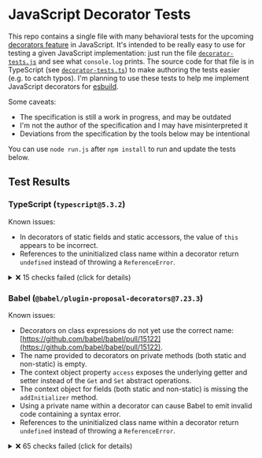 # JavaScript Decorator Tests

This repo contains a single file with many behavioral tests for the upcoming [decorators feature](https://github.com/tc39/proposal-decorators) in JavaScript. It's intended to be really easy to use for testing a given JavaScript implementation: just run the file [`decorator-tests.js`](./decorator-tests.js) and see what `console.log` prints. The source code for that file is in TypeScript (see [`decorator-tests.ts`](./decorator-tests.ts)) to make authoring the tests easier (e.g. to catch typos). I'm planning to use these tests to help me implement JavaScript decorators for [esbuild](https://github.com/evanw/esbuild).

Some caveats:

* The specification is still a work in progress, and may be outdated
* I'm not the author of the specification and I may have misinterpreted it
* Deviations from the specification by the tools below may be intentional

You can use `node run.js` after `npm install` to run and update the tests below.

## Test Results

### TypeScript (`typescript@5.3.2`)

Known issues:

* In decorators of static fields and static accessors, the value of `this` appears to be incorrect.
* References to the uninitialized class name within a decorator return `undefined` instead of throwing a `ReferenceError`.

<details>
<summary>❌ 15 checks failed (click for details)</summary>

```
❌ Decorator list evaluation: "this"
  Code: _classThis_1.foo(4)
  Throws: TypeError: _classThis_1.foo is not a function

❌ Decorator list evaluation: "this"
  Code: _classThis_1.foo(10)
  Throws: TypeError: _classThis_1.foo is not a function

❌ Decorator list evaluation: "this"
  Code: '' + log
  Expected: "0,1,2,3,4,5,6,7,8,9,10"
  Observed: "0,1,2,3,5,6,7,8,9"

❌ Decorator list evaluation: Class binding
  Code: error instanceof ReferenceError
  Expected: true
  Observed: false

❌ Decorator list evaluation: Class binding
  Code: error instanceof ReferenceError
  Expected: true
  Observed: false

❌ Decorator list evaluation: Class binding
  Code: error instanceof ReferenceError
  Expected: true
  Observed: false

❌ Decorator list evaluation: Class binding
  Code: error instanceof ReferenceError
  Expected: true
  Observed: false

❌ Decorator list evaluation: Class binding
  Code: error instanceof ReferenceError
  Expected: true
  Observed: false

❌ Decorator list evaluation: Class binding
  Code: error instanceof ReferenceError
  Expected: true
  Observed: false

❌ Decorator list evaluation: Class binding
  Code: error instanceof ReferenceError
  Expected: true
  Observed: false

❌ Decorator list evaluation: Class binding
  Code: error instanceof ReferenceError
  Expected: true
  Observed: false

❌ Decorator list evaluation: Class binding
  Code: error instanceof ReferenceError
  Expected: true
  Observed: false

❌ Decorator list evaluation: Class binding
  Code: error instanceof ReferenceError
  Expected: true
  Observed: false

❌ Decorator list evaluation: Class binding
  Code: error instanceof ReferenceError
  Expected: true
  Observed: false

❌ Decorator list evaluation: Class binding
  Code: firstFn()
  Expected: null
  Observed: class

❌ 15 checks failed
```

</details>

### Babel (`@babel/plugin-proposal-decorators@7.23.3`)

Known issues:

* Decorators on class expressions do not yet use the correct name: [https://github.com/babel/babel/pull/15122](https://github.com/babel/babel/pull/15122).
* The name provided to decorators on private methods (both static and non-static) is empty.
* The context object property `access` exposes the underlying getter and setter instead of the `Get` and `Set` abstract operations.
* The context object for fields (both static and non-static) is missing the `addInitializer` method.
* Using a private name within a decorator can cause Babel to emit invalid code containing a syntax error.
* References to the uninitialized class name within a decorator return `undefined` instead of throwing a `ReferenceError`.

<details>
<summary>❌ 65 checks failed (click for details)</summary>

```
❌ Class decorators: Basic expression: Property value
  Code: cls.name
  Expected: "Foo"
  Observed: ""

❌ Class decorators: Basic expression: Property value
  Code: ctx.name
  Expected: "Foo"
  Observed: ""

❌ Class decorators: Basic expression: Array binding
  Code: cls.name
  Expected: "Foo"
  Observed: ""

❌ Class decorators: Basic expression: Array binding
  Code: ctx.name
  Expected: "Foo"
  Observed: ""

❌ Class decorators: Basic expression: Object binding
  Code: cls.name
  Expected: "Foo"
  Observed: ""

❌ Class decorators: Basic expression: Object binding
  Code: ctx.name
  Expected: "Foo"
  Observed: ""

❌ Class decorators: Basic expression: Assignment initializer
  Code: cls.name
  Expected: "Foo"
  Observed: ""

❌ Class decorators: Basic expression: Assignment initializer
  Code: ctx.name
  Expected: "Foo"
  Observed: ""

❌ Class decorators: Basic expression: Assignment array binding
  Code: cls.name
  Expected: "Foo"
  Observed: ""

❌ Class decorators: Basic expression: Assignment array binding
  Code: ctx.name
  Expected: "Foo"
  Observed: ""

❌ Class decorators: Basic expression: Assignment object binding
  Code: cls.name
  Expected: "Foo"
  Observed: ""

❌ Class decorators: Basic expression: Assignment object binding
  Code: ctx.name
  Expected: "Foo"
  Observed: ""

❌ Class decorators: Basic expression: Instance field initializer
  Code: cls.name
  Expected: "Foo"
  Observed: ""

❌ Class decorators: Basic expression: Instance field initializer
  Code: ctx.name
  Expected: "Foo"
  Observed: ""

❌ Class decorators: Basic expression: Static field initializer
  Code: cls.name
  Expected: "Foo"
  Observed: ""

❌ Class decorators: Basic expression: Static field initializer
  Code: ctx.name
  Expected: "Foo"
  Observed: ""

❌ Class decorators: Basic expression: Instance auto-accessor initializer
  Code: cls.name
  Expected: "Foo"
  Observed: ""

❌ Class decorators: Basic expression: Instance auto-accessor initializer
  Code: ctx.name
  Expected: "Foo"
  Observed: ""

❌ Class decorators: Basic expression: Static auto-accessor initializer
  Code: cls.name
  Expected: "Foo"
  Observed: ""

❌ Class decorators: Basic expression: Static auto-accessor initializer
  Code: ctx.name
  Expected: "Foo"
  Observed: ""

❌ Method decorators: Basic (private instance method)
  Code: fn.name
  Expected: "#foo"
  Observed: ""

❌ Method decorators: Basic (private static method)
  Code: fn.name
  Expected: "#foo"
  Observed: ""

❌ Getter decorators: Basic (instance getter)
  Code: ctx.access.get({ foo: 123 })
  Expected: 123
  Observed: undefined

❌ Getter decorators: Basic (static getter)
  Code: ctx.access.get({ foo: 123 })
  Expected: 123
  Observed: undefined

❌ Setter decorators: Basic (instance setter)
  Code: obj2.foo
  Expected: 123
  Observed: undefined

❌ Setter decorators: Basic (instance setter)
  Code: "bar" in obj2
  Expected: false
  Observed: true

❌ Setter decorators: Basic (static setter)
  Code: obj.foo
  Expected: 123
  Observed: undefined

❌ Setter decorators: Basic (static setter)
  Code: "bar" in obj
  Expected: false
  Observed: true

❌ Auto-accessor decorators: Basic (instance auto-accessor)
  Code: ctx.access.get({ foo: 123 })
  Throws: TypeError: Cannot read private member #A from an object whose class did not declare it

❌ Auto-accessor decorators: Basic (instance auto-accessor)
  Code: { const obj2 = {}; ctx.access.set(obj2, 123); return obj2.foo; }
  Throws: TypeError: Cannot write private member #A to an object whose class did not declare it

❌ Auto-accessor decorators: Basic (static auto-accessor)
  Code: ctx.access.get({ foo: 123 })
  Throws: TypeError: Cannot read private member #A from an object whose class did not declare it

❌ Auto-accessor decorators: Basic (static auto-accessor)
  Code: { const obj = {}; ctx.access.set(obj, 123); return obj.foo; }
  Throws: TypeError: Cannot write private member #A to an object whose class did not declare it

❌ Auto-accessor decorators: Basic (private static auto-accessor)
  Code: { ctx.access.set(Foo, 123); return get$foo(Foo); }
  Throws: TypeError: Receiver must be an instance of class Foo

❌ Auto-accessor decorators: Basic (private static auto-accessor)
  Code: set$foo(Foo, 321)
  Throws: TypeError: Receiver must be an instance of class Foo

❌ Auto-accessor decorators: Basic (private static auto-accessor)
  Code: get$foo(Foo)
  Throws: TypeError: Receiver must be an instance of class Foo

❌ Auto-accessor decorators: Shim (private static auto-accessor)
  Code: get$foo(Foo)
  Throws: TypeError: Receiver must be an instance of class Foo

❌ Auto-accessor decorators: Shim (private static auto-accessor)
  Code: set$foo(Foo, 321)
  Throws: TypeError: Receiver must be an instance of class Foo

❌ Auto-accessor decorators: Shim (private static auto-accessor)
  Code: get$foo(Foo)
  Throws: TypeError: Receiver must be an instance of class Foo

❌ Decorator list evaluation: Inner private name
  Throws: SyntaxError: Private name "#foo2" must be declared in an enclosing class

❌ Decorator list evaluation: Class binding
  Code: error instanceof ReferenceError
  Expected: true
  Observed: false

❌ Decorator list evaluation: Class binding
  Code: error instanceof ReferenceError
  Expected: true
  Observed: false

❌ Decorator list evaluation: Class binding
  Code: error instanceof ReferenceError
  Expected: true
  Observed: false

❌ Decorator list evaluation: Class binding
  Code: error instanceof ReferenceError
  Expected: true
  Observed: false

❌ Decorator list evaluation: Class binding
  Code: error instanceof ReferenceError
  Expected: true
  Observed: false

❌ Decorator list evaluation: Class binding
  Code: error instanceof ReferenceError
  Expected: true
  Observed: false

❌ Decorator list evaluation: Class binding
  Code: error instanceof ReferenceError
  Expected: true
  Observed: false

❌ Decorator list evaluation: Class binding
  Code: error instanceof ReferenceError
  Expected: true
  Observed: false

❌ Decorator list evaluation: Class binding
  Code: error instanceof ReferenceError
  Expected: true
  Observed: false

❌ Decorator list evaluation: Class binding
  Code: error instanceof ReferenceError
  Expected: true
  Observed: false

❌ Decorator list evaluation: Class binding
  Code: error instanceof ReferenceError
  Expected: true
  Observed: false

❌ Decorator list evaluation: Class binding
  Code: fn()
  Expected: class
  Observed: null

❌ Decorator list evaluation: Class binding
  Code: fn()
  Expected: class
  Observed: null

❌ Decorator list evaluation: Class binding
  Code: fn()
  Expected: class
  Observed: null

❌ Decorator list evaluation: Class binding
  Code: fn()
  Expected: class
  Observed: null

❌ Decorator list evaluation: Class binding
  Code: fn()
  Expected: class
  Observed: null

❌ Decorator list evaluation: Class binding
  Code: fn()
  Expected: class
  Observed: null

❌ Decorator list evaluation: Class binding
  Code: fn()
  Expected: class
  Observed: null

❌ Decorator list evaluation: Class binding
  Code: fn()
  Expected: class
  Observed: null

❌ Decorator list evaluation: Class binding
  Code: fn()
  Expected: class
  Observed: null

❌ Decorator list evaluation: Class binding
  Code: fn()
  Expected: class
  Observed: null

❌ Initializer order
  Code: typeof ctxStaticField.addInitializer
  Expected: "function"
  Observed: "undefined"

❌ Initializer order
  Code: typeof ctxStaticField.addInitializer
  Expected: "function"
  Observed: "undefined"

❌ Initializer order
  Code: typeof ctxField.addInitializer
  Expected: "function"
  Observed: "undefined"

❌ Initializer order
  Code: typeof ctxField.addInitializer
  Expected: "function"
  Observed: "undefined"

❌ Initializer order
  Code: log + ""
  Expected: "start,M1,M2,G1,G2,S1,S2,A1,A2,m1,m2,g1,g2,s1,s2,a1,a2,F1,F2,f1,f2,c1,c2,M3,M4,M5,M6,G3,G4,G5,G6,S3,S4,S5,S6,A3,A4,A5,A6,F3,F4,F5,F6,static,c3,c4,c5,c6,after,m3,m4,m5,m6,g3,g4,g5,g6,s3,s4,s5,s6,a3,a4,a5,a6,f3,f4,f5,f6,ctor,end"
  Observed: "start,M1,M2,G1,G2,S1,S2,A1,A2,m1,m2,g1,g2,s1,s2,a1,a2,F1,F2,f1,f2,c1,c2,M3,M4,M5,M6,G3,G4,G5,G6,S3,S4,S5,S6,A3,A4,A5,A6,static,c3,c4,c5,c6,after,m3,m4,m5,m6,g3,g4,g5,g6,s3,s4,s5,s6,a3,a4,a5,a6,ctor,end"

❌ 65 checks failed
```

</details>
